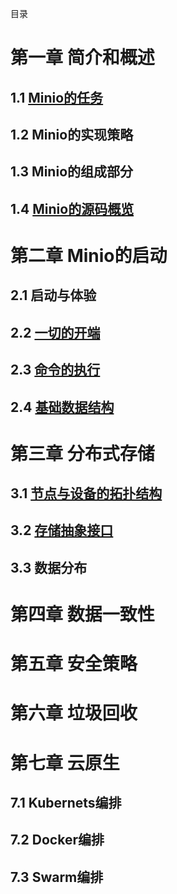 目录
# 第一章 简介和概述
## 1.1 [Minio的任务](chapter1-s1-introduction.md)
## 1.2 Minio的实现策略
## 1.3 Minio的组成部分
## 1.4 [Minio的源码概览](chapter1-s4-sourcecodes.md)

# 第二章 Minio的启动
## 2.1 启动与体验
## 2.2 [一切的开端](chapter2-s2-start.md)
## 2.3 [命令的执行](chapter2-s3-cmdhandle.md)
## 2.4 [基础数据结构](chapter2-s4-foundationstructs.md)

# 第三章 分布式存储
## 3.1 [节点与设备的拓扑结构](chapter3-s1-topo.md)
## 3.2 [存储抽象接口](chapter3-s2-storageapi.md)
## 3.3 数据分布

# 第四章 数据一致性

# 第五章 安全策略

# 第六章 垃圾回收

# 第七章 云原生
## 7.1 Kubernets编排
## 7.2 Docker编排
## 7.3 Swarm编排